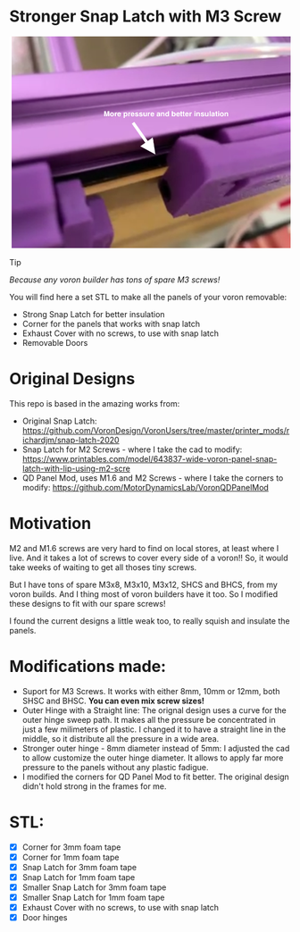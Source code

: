 # Stronger Snap Latch with M3 Screw 

![Snap Latch Pressure](Images/pressure.png)

> [!TIP]
> *Because any voron builder has tons of spare M3 screws!*

You will find here a set STL to make all the panels of your voron removable:
 - Strong Snap Latch for better insulation
 - Corner for the panels that works with snap latch
 - Exhaust Cover with no screws, to use with snap latch
 - Removable Doors

# Original Designs

This repo is based in the amazing works from:

 - Original Snap Latch: https://github.com/VoronDesign/VoronUsers/tree/master/printer_mods/richardjm/snap-latch-2020
 - Snap Latch for M2 Screws - where I take the cad to modify: https://www.printables.com/model/643837-wide-voron-panel-snap-latch-with-lip-using-m2-scre
 - QD Panel Mod, uses M1.6 and M2 Screws - where I take the corners to modify: https://github.com/MotorDynamicsLab/VoronQDPanelMod

# Motivation

M2 and M1.6 screws are very hard to find on local stores, at least where I live. And it takes a lot of screws to cover every
side of a voron!! So, it would take weeks of waiting to get all thoses tiny screws.

But I have tons of spare M3x8, M3x10, M3x12, SHCS and BHCS, from my voron builds. And I thing most of voron builders have it too. 
So I modified these designs to fit with our spare screws!

I found the current designs a little weak too, to really squish and insulate the panels.

# Modifications made:

- Suport for M3 Screws. It works with either 8mm, 10mm or 12mm, both SHSC and BHSC. **You can even mix screw sizes!**
- Outer Hinge with a Straight line: The orignal design uses a curve for the outer hinge sweep path. It makes all the pressure be concentrated in just a
   few milimeters of plastic. I changed it to have a straight line in the middle, so it distribute all the pressure in a wide area. 
- Stronger outer hinge - 8mm diameter instead of 5mm: I adjusted the cad to allow customize the outer hinge diameter. 
It allows to apply far more pressure to the panels without any plastic fadigue.
- I modified the corners for QD Panel Mod to fit better. The original design didn't hold strong in the frames for me.

# STL:

- [x] Corner for 3mm foam tape
- [x] Corner for 1mm foam tape
- [x] Snap Latch for 3mm foam tape
- [x] Snap Latch for 1mm foam tape
- [x] Smaller Snap Latch for 3mm foam tape
- [x] Smaller Snap Latch for 1mm foam tape
- [x] Exhaust Cover with no screws, to use with snap latch
- [x] Door hinges
